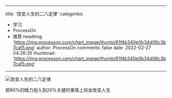 
---
title: '改变人生的二八定律'
categories: 
 - 学习
 - ProcessOn
 - 推荐
headimg: 'https://img.processon.com/chart_image/thumb/61f4b340e0b34d06c3b7caf5.png'
author: ProcessOn
comments: false
date: 2022-02-27 04:26:35
thumbnail: 'https://img.processon.com/chart_image/thumb/61f4b340e0b34d06c3b7caf5.png'
---

<div>   
<img class="thumb" alt="改变人生的二八定律" src="https://img.processon.com/chart_image/thumb/61f4b340e0b34d06c3b7caf5.png" referrerpolicy="no-referrer">
<p>把80%的精力投入到20%关键的事情上将会改变人生</p>  
</div>
            
